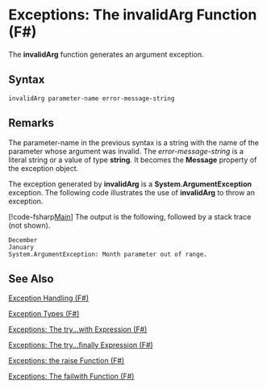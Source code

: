 # Exceptions: The invalidArg Function (F#)

The **invalidArg** function generates an argument exception.


## Syntax

```
invalidArg parameter-name error-message-string
```

## Remarks
The parameter-name in the previous syntax is a string with the name of the parameter whose argument was invalid. The *error-message-string* is a literal string or a value of type **string**. It becomes the **Message** property of the exception object.

The exception generated by **invalidArg** is a **System.ArgumentException** exception. The following code illustrates the use of **invalidArg** to throw an exception.

[!code-fsharp[Main](snippets/fslangref2/snippet6101.fs)]
    The output is the following, followed by a stack trace (not shown).


```
December
January
System.ArgumentException: Month parameter out of range.
```

## See Also
[Exception Handling &#40;F&#35;&#41;](Exception+Handling+%28FSharp%29.md)

[Exception Types &#40;F&#35;&#41;](Exception+Types+%28FSharp%29.md)

[Exceptions: The try...with Expression &#40;F&#35;&#41;](Exceptions%3A+The+try...with+Expression+%28FSharp%29.md)

[Exceptions: The try...finally Expression &#40;F&#35;&#41;](Exceptions%3A+The+try...finally+Expression+%28FSharp%29.md)

[Exceptions: the raise Function &#40;F&#35;&#41;](Exceptions%3A+the+raise+Function+%28FSharp%29.md)

[Exceptions: The failwith Function &#40;F&#35;&#41;](Exceptions%3A+The+failwith+Function+%28FSharp%29.md)

